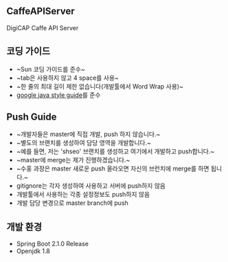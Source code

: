 ## CaffeAPIServer
DigiCAP Caffe API Server

## 코딩 가이드
- ~Sun 코딩 가이드를 준수~
- ~tab은 사용하지 않고 4 space를 사용~
- ~한 줄의 최대 길이 제한 없습니다(개발툴에서 Word Wrap 사용)~
- [google java style guide](https://google.github.io/styleguide/javaguide.html)를 준수

## Push Guide
- ~개발자들은 master에 직접 개발, push 하지 않습니다.~
- ~별도의 브랜치를 생성하여 담당 영역을 개발합니다.~
- ~예를 들면, 저는 'shseo' 브랜치를 생성하고 여기에서 개발하고 push합니다.~
- ~master에 merge는 제가 진행하겠습니다.~
- ~수홍 과장은 master 새로운 push 올라오면 자신의 브런치에 merge를 하면 됩니다.~
- gitignore는 각자 생성하여 사용하고 서버에 push하지 않음
- 개발툴에서 사용하는 각종 설정정보도 push하지 않음
- 개발 담당 변경으로 master branch에 push

## 개발 환경
- Spring Boot 2.1.0 Release
- Openjdk 1.8
